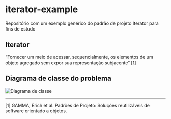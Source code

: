# iterator-example
Repositório com um exemplo genérico do padrão de projeto Iterator para fins de estudo

## Iterator

“Fornecer um meio de acessar, sequencialmente, os elementos de um objeto agregado sem expor sua representação subjacente” [1]

## Diagrama de classe do problema

![Diagrama de classe](https://i.imgur.com/uB4E1AD.png)

---

[1] GAMMA, Erich et al. Padrões de Projeto: Soluções reutilizáveis de software orientado a objetos.
